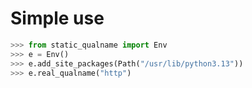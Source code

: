 # Simple use

```py
>>> from static_qualname import Env
>>> e = Env()
>>> e.add_site_packages(Path("/usr/lib/python3.13"))
>>> e.real_qualname("http")
```
